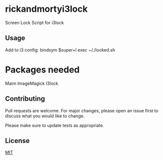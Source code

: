 # rickandmortyi3lock
Screen Lock Script for i3lock

## Usage

Add to i3 config:
bindsym $super+l exec ~/./locked.sh

# Packages needed
Maim
ImageMagick
I3lock

## Contributing
Pull requests are welcome. For major changes, please open an issue first to discuss what you would like to change.

Please make sure to update tests as appropriate.

## License
[MIT](https://rem.mit-license.org)
